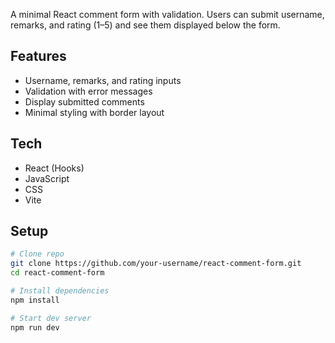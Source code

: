 

A minimal React comment form with validation. Users can submit username, remarks, and rating (1–5) and see them displayed below the form.

## Features
- Username, remarks, and rating inputs
- Validation with error messages
- Display submitted comments
- Minimal styling with border layout

## Tech
- React (Hooks)
- JavaScript
- CSS
- Vite

## Setup
```bash
# Clone repo
git clone https://github.com/your-username/react-comment-form.git
cd react-comment-form

# Install dependencies
npm install

# Start dev server
npm run dev
